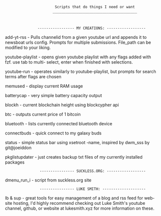                            Scripts that do things I need or want
                          _______________________________________



                   ----------------- MY CREATIONS: ------------------

add-yt-rss - Pulls channelid from a given youtube url and appends it to newsboat urls config.
               Prompts for multiple submissions. File_path can be modified to your liking. 

youtube-playlist - opens given youtube playlist with any flags added with fzf. use tab to multi-
                      select, enter when finished with selections.
                      
youtube-run - operates similarly to youtube-playlist, but prompts for search terms after flags are chosen

memused - display current RAM usage

batterycap - very simple battery capacity output

blockh - current blockchain height using blockcypher api

btc - outputs current price of 1 bitcoin

bluetooth - lists currently connected bluetooth device

connectbuds - quick connect to my galaxy buds

status - simple status bar using xsetroot -name, inspired 
            by dwm_sss by git@joeiddon
            
pkglistupdater - just creates backup txt files of my currently installed packages 


                    ---------------- SUCKLESS.ORG: ------------------

                                                                        
dmenu_run_i - script from suckless.org site


                    ---------------- LUKE SMITH: --------------------

lb & sup - great tools for easy management of a blog and rss feed for web-site hosting, I'd
              highly recommend checking out Luke Smith's youtube channel, github, or website
              at lukesmith.xyz for more information on these.
